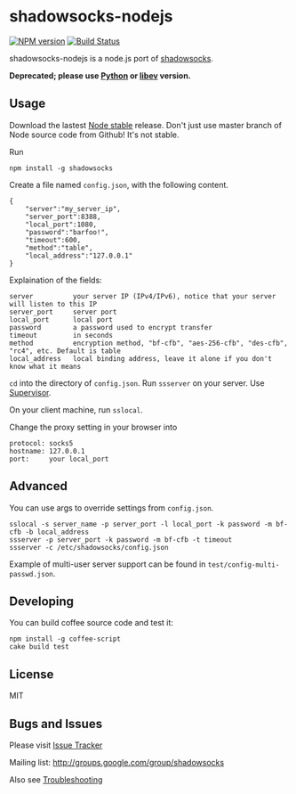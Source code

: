 shadowsocks-nodejs
===========

[![NPM version]][NPM] [![Build Status]][Travis CI]

shadowsocks-nodejs is a node.js port of [shadowsocks].

**Deprecated; please use [Python] or [libev] version.**

Usage
-----------

Download the lastest [Node stable] release. Don't just use master branch of
Node source code from Github! It's not stable.

Run
    
    npm install -g shadowsocks

Create a file named `config.json`, with the following content.

    {
        "server":"my_server_ip",
        "server_port":8388,
        "local_port":1080,
        "password":"barfoo!",
        "timeout":600,
        "method":"table",
        "local_address":"127.0.0.1"
    }

Explaination of the fields:

    server          your server IP (IPv4/IPv6), notice that your server will listen to this IP
    server_port     server port
    local_port      local port
    password        a password used to encrypt transfer
    timeout         in seconds
    method          encryption method, "bf-cfb", "aes-256-cfb", "des-cfb", "rc4", etc. Default is table
    local_address   local binding address, leave it alone if you don't know what it means

`cd` into the directory of `config.json`. Run `ssserver` on your server. Use [Supervisor].

On your client machine, run `sslocal`.

Change the proxy setting in your browser into

    protocol: socks5
    hostname: 127.0.0.1
    port:     your local_port

Advanced
------------

You can use args to override settings from `config.json`.

    sslocal -s server_name -p server_port -l local_port -k password -m bf-cfb -b local_address
    ssserver -p server_port -k password -m bf-cfb -t timeout
    ssserver -c /etc/shadowsocks/config.json

Example of multi-user server support can be found in `test/config-multi-passwd.json`.

Developing
-----------------------------

You can build coffee source code and test it:

    npm install -g coffee-script
    cake build test

License
-----------------
MIT

Bugs and Issues
----------------
Please visit [Issue Tracker]

Mailing list: http://groups.google.com/group/shadowsocks

Also see [Troubleshooting]


[Build Status]:    https://img.shields.io/travis/clowwindy/shadowsocks-nodejs/master.svg?style=flat
[Issue Tracker]:   https://github.com/clowwindy/shadowsocks-nodejs/issues?state=open
[NPM]:             https://pypi.python.org/npm/shadowsocks
[NPM version]:     https://img.shields.io/npm/v/shadowsocks.svg?style=flat
[libev]:           https://github.com/madeye/shadowsocks-libev
[Python]:          https://github.com/clowwindy/shadowsocks
[Travis CI]:       https://travis-ci.org/clowwindy/shadowsocks-nodejs
[shadowsocks]:     https://github.com/clowwindy/shadowsocks
[Supervisor]:      https://github.com/clowwindy/shadowsocks-nodejs/wiki/Configure-Shadowsocks-nodejs-with-Supervisor
[Node stable]:     http://nodejs.org/
[Troubleshooting]: https://github.com/clowwindy/shadowsocks/wiki/Troubleshooting
